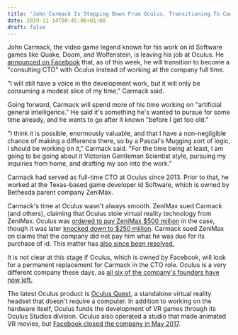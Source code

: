 ```yaml
---
title: 'John Carmack Is Stepping Down From Oculus, Transitioning To Consulting Role'
date: 2019-11-14T00:45:00+01:00
draft: false
---
```


John Carmack, the video game legend known for his work on id Software games like Quake, Doom, and Wolfenstein, is leaving his job at Oculus. He [announced on Facebook](https://www.facebook.com/permalink.php?story_fbid=2547632585471243&id=100006735798590) that, as of this week, he will transition to become a "consulting CTO" with Oculus instead of working at the company full time.

"I will still have a voice in the development work, but it will only be consuming a modest slice of my time," Carmack said.

Going forward, Carmack will spend more of his time working on "artificial general intelligence." He said it's something he's wanted to pursue for some time already, and he wants to go after it known "before I get too old."

"I think it is possible, enormously valuable, and that I have a non-negligible chance of making a difference there, so by a Pascal's Mugging sort of logic, I should be working on it," Carmack said. "For the time being at least, I am going to be going about it Victorian Gentleman Scientist style, pursuing my inquiries from home, and drafting my son into the work."

Carmack had served as full-time CTO at Oculus since 2013. Prior to that, he worked at the Texas-based game developer id Software, which is owned by Bethesda parent company ZeniMax.

Carmack's time at Oculus wasn't always smooth. ZeniMax sued Carmack (and others), claiming that Oculus stole virtual reality technology from ZeniMax. Oculus was [ordered to pay ZeniMax $500 million](https://www.gamespot.com/articles/500-million-awarded-to-zenimax-in-lawsuit-over-the/1100-6447478/) in the case, though it was later [knocked down to $250 million](https://www.gamespot.com/articles/judge-deals-major-blow-to-500m-oculus-lawsuit-ruli/1100-6460102/). Carmack sued ZeniMax on claims that the company did not pay him what he was due for its purchase of id. This matter has [also since been resolved.](https://www.gamespot.com/articles/john-carmack-says-legal-dispute-with-zenimax-is-ov/1100-6462518/)

It is not clear at this stage if Oculus, which is owned by Facebook, will look for a permanent replacement for Carmack in the CTO role. Oculus is a very different company these days, as [all six of the company's founders have now left.](https://www.gamespot.com/articles/all-six-oculus-founders-have-now-left/1100-6469097/)

The latest Oculus product is [Oculus Quest](https://www.gamespot.com/articles/oculus-quest-review-no-pc-no-problem/1100-6466633/), a standalone virtual reality headset that doesn't require a computer. In addition to working on the hardware itself, Oculus funds the development of VR games through its Oculus Studios division. Oculus also operated a studio that made animated VR movies, but [Facebook closed the company in May 2017](https://www.gamespot.com/articles/oculus-is-closing-its-emmy-winning-vr-studio/1100-6449821/).